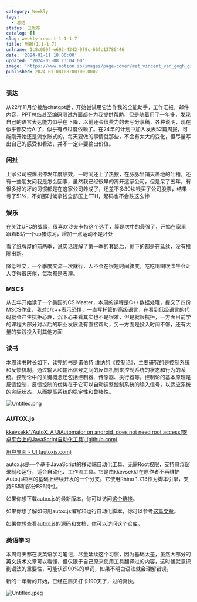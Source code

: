 ```yaml
---
category: Weekly
tags:
  - 总结
status: 已发布
catalog: []
slug: weekly-report-1-1-1-7
title: 周报(1.1-1.7)
urlname: 1c8c009f-e692-4342-9f9c-66fc13786446
date: '2024-01-11 18:06:00'
updated: '2024-05-08 23:04:00'
image: 'https://www.notion.so/images/page-cover/met_vincent_van_gogh_ginoux.jpg'
published: 2024-01-08T08:00:00.000Z
---
```


### 表达


从22年11月份接触chatgpt后，开始尝试用它当作我的全能助手，工作汇报，邮件内容，PPT总结甚至编码测试方面都在为我提供帮助，但是随着用了一年多，发现自己的语言表达能力似乎在下降，以前还会很费力的去写分享稿，各种说明，现在似乎都交给AI了，似乎有点过度依赖了。在24年的计划中加入发表52篇周报，可能刚开始还是流水账式的，每天要做的事情就那些，不会有太大的变化，但尽量写出自己的感受和看法，并不一定非要输出价值。


### 闲扯


上家公司被爆出停发年度绩效，一时间还上了热搜，在脉脉里铺天盖地的吐槽，还有一些朋友问我是怎么回事，虽然我已经很早的离开这家公司，但是呆了五年，有很多好的坏的习惯都是在这家公司养成了，还差不多30块钱买了公司股票，结果亏了51%，不如那时候拿钱全部压上ETH，起码也不会跌这么惨


### 娱乐


在关注UFC的战事，很喜欢沙夫卡特这个选手，算是次中的最强了，开始在家里跟着B站一个up猪练习，增加一点运动不是坏处


看了纸牌屋的前两季，说实话理解了第一季的套路后，剩下的都是在延续，没有推陈出新。


降低社交，一个季度交流一次就行，人不会在很短时间骤变，吃吃喝喝吹吹牛会让人变得很厌倦，每次都是表演。


### MSCS


从去年开始读了一个美国的CS Master，本周的课程是C++数据处理，提交了四份MSCS作业，我对c/c++表示恐惧，一直写托管的高级语言，在看到低级语言的代码就会产生抗拒心理，沉下心来看其实也不是很难，但是就很抗拒，一方面目前学的课程大部分对以后的职业发展没有直接帮助，另一方面是投入时间不够，还有大量的实践投入到其他方面


### 读书


本周读书时长如下，读完的书是诺伯特·维纳的《控制论》，主要研究的是控制系统和反馈机制，通过输入和输出信号之间的反馈机制来控制系统的状态和行为的系统。控制论中的关键概念还包括控制器、传感器、执行器等。控制论的基本原理是反馈控制，反馈控制的优势在于它可以自动调整控制系统的输入信号，以适应系统的实际状态，从而提高系统的稳定性和鲁棒性。


![Untitled.png](https://prod-files-secure.s3.us-west-2.amazonaws.com/5d24fe63-e567-4804-86f9-9fdc62e13082/4d744901-b410-4924-8554-36cce6e9aab7/Untitled.png?X-Amz-Algorithm=AWS4-HMAC-SHA256&X-Amz-Content-Sha256=UNSIGNED-PAYLOAD&X-Amz-Credential=ASIAZI2LB4664UXKLCRR%2F20250209%2Fus-west-2%2Fs3%2Faws4_request&X-Amz-Date=20250209T213251Z&X-Amz-Expires=3600&X-Amz-Security-Token=IQoJb3JpZ2luX2VjEJT%2F%2F%2F%2F%2F%2F%2F%2F%2F%2FwEaCXVzLXdlc3QtMiJIMEYCIQDEdoHhyz4XdqeAW9dt8Bkf980pkRqJC3z0IZw2KfGr7gIhAPDzZQDP8SLMxtowrpchdn45qBstsWaXFoEaZdnEq%2Bb7KogECK3%2F%2F%2F%2F%2F%2F%2F%2F%2F%2FwEQABoMNjM3NDIzMTgzODA1Igwkdyl%2BH8tifmF2IcMq3AP8AR5DA0QcKJxiHrbM2ZecCNrMmJfo3c3BuhjasCj2cHCs8%2B4HX%2BZH7HzaFsU%2FxMJedt1BgeQaX5I5VUlKl%2Byo%2Br%2BZXWm0AKjexCmgpF7%2FwZFRnUR9GfprE3uFt8c3yHp915nK61hAKZ2vlhJYqw2n7VeK8Opz6n46wm1G0RtwwzJFP%2BU0YCdnfGQ261jX1PIM8M0%2BzSnfniNVoMWGg8opDhPYXY2B0xW27BAX3jN8cZWLQ7rGJbwfU5m6IL4Hq8TGZCnbpNdjhCKirjV43o4kllIm%2FFzj6qrtHWREKB%2BsrPh0bRtevXOijj%2BYuc7IS5DlmZkL6%2FlMQBGta74HJxy%2FCZZDVKqAPyLe3QoCao%2F%2ByqsWVubS4cABkVPacglsygEgTd8swhdcdQEX6GlTOYqbF9LzJ%2FXtE%2F46ckhze3wT71YhShm%2Fm8GMez6cW9PYr0dUsZk3hGVXZwSkHk0ltkop4jlK%2B5ZJblGOIDVi0hWc8g5GCfBOCm3j45sqKgQVEpbf0BlTqYmWASHojjPKnE3KH8FM2urvU%2Fl4%2BDKyGG%2FNtiRFQZ3uayhL5JjtGSy%2Fj2knP6j1JR%2BOUqExP%2F5cQ1Sok41BtqKUXJhkewgZFfAvLdzmbXqrVRNz67aHYDCpjqS9BjqkAS9mLk4ok4wYPT8d5ETKtkhlJA4bAnuUtnQ5lwgMQZbVHlqJNtBWurCTlwGViYJYgpbKhFUds9o4tUOzyutG67S1ONa1QUgZY3HLrzfC7OD6CpEkjZnoEukBhGJUae20%2FnA%2FNykgf3rqnmJhBI2s5b%2BrjYprwiHNDKrGEYYiUiHIySpr4O2bwdVfpiwsdqTfkyXH7TOrwHfW1jjP7sjPiFEXoh5S&X-Amz-Signature=c601232e49690e546323c99053fbfbfccb59904cdc48526cc08a4106a067d79a&X-Amz-SignedHeaders=host&x-id=GetObject)


### AUTOX.js


[kkevsekk1/AutoX: A UiAutomator on android, does not need root access(安卓平台上的JavaScript自动化工具) (github.com)](https://github.com/kkevsekk1/AutoX)


[用户界面 - UI (autoxjs.com)](http://doc.autoxjs.com/#/ui)


autox.js是一个基于JavaScript的移动端自动化工具，无需Root权限，支持悬浮窗录制和运行，适合自动化、工作流工具。它是由kkevsekk1在原作者不再维护Auto.js项目的基础上继续开发的一个分支。它使用Rhino 1.7.13作为脚本引擎，支持ES5和部分ES6特性。


如果你想下载autox.js的最新版本，你可以访问[这个链接](https://github.com/kkevsekk1/AutoX/releases)。


如果你想了解如何用autox.js编写和运行自动化脚本，你可以参考[这篇文章](https://www.cnblogs.com/ghj1976/p/autoxjs.html)。


如果你想查看autox.js的源码和文档，你可以访问[这个仓库](https://github.com/kkevsekk1/AutoX)。


### 英语学习


本周每天都在发英语学习笔记，尽量延续这个习惯，因为基础太差，虽然大部分的英文技术文章可以看懂，但仅限于自己原来使用工具翻译过的内容，这时候就意识到语法的重要性，可能认识90%的单词，如果不明白语法就会理解错误。


新的一年新的开始，已经在扇贝打卡190天了，过的真快。


![Untitled.jpeg](https://prod-files-secure.s3.us-west-2.amazonaws.com/5d24fe63-e567-4804-86f9-9fdc62e13082/c04d3014-4bd3-4142-a613-19220f0a3512/Untitled.jpeg?X-Amz-Algorithm=AWS4-HMAC-SHA256&X-Amz-Content-Sha256=UNSIGNED-PAYLOAD&X-Amz-Credential=ASIAZI2LB4664UXKLCRR%2F20250209%2Fus-west-2%2Fs3%2Faws4_request&X-Amz-Date=20250209T213251Z&X-Amz-Expires=3600&X-Amz-Security-Token=IQoJb3JpZ2luX2VjEJT%2F%2F%2F%2F%2F%2F%2F%2F%2F%2FwEaCXVzLXdlc3QtMiJIMEYCIQDEdoHhyz4XdqeAW9dt8Bkf980pkRqJC3z0IZw2KfGr7gIhAPDzZQDP8SLMxtowrpchdn45qBstsWaXFoEaZdnEq%2Bb7KogECK3%2F%2F%2F%2F%2F%2F%2F%2F%2F%2FwEQABoMNjM3NDIzMTgzODA1Igwkdyl%2BH8tifmF2IcMq3AP8AR5DA0QcKJxiHrbM2ZecCNrMmJfo3c3BuhjasCj2cHCs8%2B4HX%2BZH7HzaFsU%2FxMJedt1BgeQaX5I5VUlKl%2Byo%2Br%2BZXWm0AKjexCmgpF7%2FwZFRnUR9GfprE3uFt8c3yHp915nK61hAKZ2vlhJYqw2n7VeK8Opz6n46wm1G0RtwwzJFP%2BU0YCdnfGQ261jX1PIM8M0%2BzSnfniNVoMWGg8opDhPYXY2B0xW27BAX3jN8cZWLQ7rGJbwfU5m6IL4Hq8TGZCnbpNdjhCKirjV43o4kllIm%2FFzj6qrtHWREKB%2BsrPh0bRtevXOijj%2BYuc7IS5DlmZkL6%2FlMQBGta74HJxy%2FCZZDVKqAPyLe3QoCao%2F%2ByqsWVubS4cABkVPacglsygEgTd8swhdcdQEX6GlTOYqbF9LzJ%2FXtE%2F46ckhze3wT71YhShm%2Fm8GMez6cW9PYr0dUsZk3hGVXZwSkHk0ltkop4jlK%2B5ZJblGOIDVi0hWc8g5GCfBOCm3j45sqKgQVEpbf0BlTqYmWASHojjPKnE3KH8FM2urvU%2Fl4%2BDKyGG%2FNtiRFQZ3uayhL5JjtGSy%2Fj2knP6j1JR%2BOUqExP%2F5cQ1Sok41BtqKUXJhkewgZFfAvLdzmbXqrVRNz67aHYDCpjqS9BjqkAS9mLk4ok4wYPT8d5ETKtkhlJA4bAnuUtnQ5lwgMQZbVHlqJNtBWurCTlwGViYJYgpbKhFUds9o4tUOzyutG67S1ONa1QUgZY3HLrzfC7OD6CpEkjZnoEukBhGJUae20%2FnA%2FNykgf3rqnmJhBI2s5b%2BrjYprwiHNDKrGEYYiUiHIySpr4O2bwdVfpiwsdqTfkyXH7TOrwHfW1jjP7sjPiFEXoh5S&X-Amz-Signature=0fec0ecbc3fa8e0dea0a763cf10896e4f03f497553a876cc07d2c60db918a07a&X-Amz-SignedHeaders=host&x-id=GetObject)

